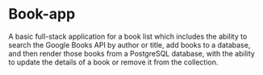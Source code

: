 # Book-app

A basic full-stack application for a book list which includes the ability to search the Google Books API by author or title, add books to a database, and then render those books from a PostgreSQL database, with the ability to update the details of a book or remove it from the collection.




